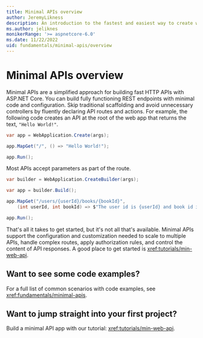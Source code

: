 ```yaml
---
title: Minimal APIs overview
author: JeremyLikness
description: An introduction to the fastest and easiest way to create web API endpoints with ASP.NET Core.
ms.author: jeliknes
monikerRange: '>= aspnetcore-6.0'
ms.date: 11/22/2022
uid: fundamentals/minimal-apis/overview
---
```

# Minimal APIs overview

Minimal APIs are a simplified approach for building fast HTTP APIs with  ASP.NET Core.
You can build fully functioning REST endpoints with minimal code and configuration. Skip traditional scaffolding and avoid unnecessary controllers by fluently declaring API routes and actions. For example, the following code creates an API at the root of the web app that returns the text, `"Hello World!"`.

```csharp
var app = WebApplication.Create(args);

app.MapGet("/", () => "Hello World!");

app.Run();
```

Most APIs accept parameters as part of the route.

```csharp 
var builder = WebApplication.CreateBuilder(args);

var app = builder.Build();

app.MapGet("/users/{userId}/books/{bookId}", 
    (int userId, int bookId) => $"The user id is {userId} and book id is {bookId}");

app.Run();
```

That's all it takes to get started, but it's not all that's available. Minimal APIs support the configuration and customization needed to scale to multiple APIs, handle complex routes, apply authorization rules, and control the content of API responses. A good place to get started is <xref:tutorials/min-web-api>.

## Want to see some code examples?

For a full list of common scenarios with code examples, see <xref:fundamentals/minimal-apis>.

## Want to jump straight into your first project?

Build a minimal API app with our tutorial: <xref:tutorials/min-web-api>.
